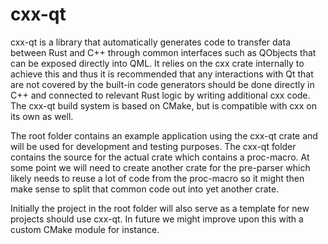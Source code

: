 # cxx-qt

cxx-qt is a library that automatically generates code to transfer data between Rust and C++ through common interfaces
such as QObjects that can be exposed directly into QML. It relies on the cxx crate internally to achieve this and thus
it is recommended that any interactions with Qt that are not covered by the built-in code generators should be done
directly in C++ and connected to relevant Rust logic by writing additional cxx code. The cxx-qt build system is based
on CMake, but is compatible with cxx on its own as well.

The root folder contains an example application using the cxx-qt crate and will be used for development and testing
purposes. The cxx-qt folder contains the source for the actual crate which contains a proc-macro. At some point we
will need to create another crate for the pre-parser which likely needs to reuse a lot of code from the proc-macro
so it might then make sense to split that common code out into yet another crate.

Initially the project in the root folder will also serve as a template for new projects should use cxx-qt.
In future we might improve upon this with a custom CMake module for instance.
